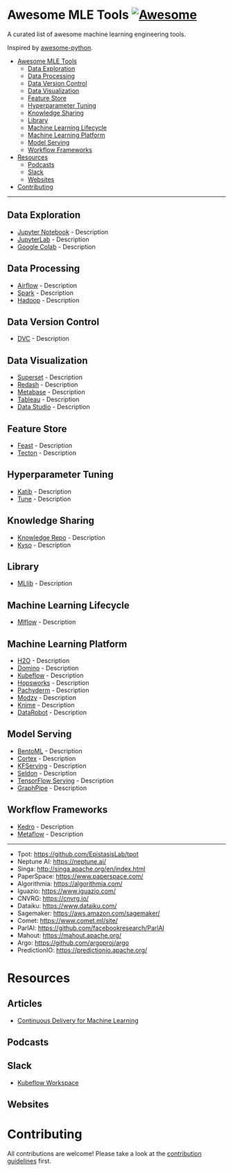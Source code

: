 # Awesome MLE Tools [![Awesome](https://cdn.rawgit.com/sindresorhus/awesome/d7305f38d29fed78fa85652e3a63e154dd8e8829/media/badge.svg)](https://github.com/sindresorhus/awesome)

A curated list of awesome machine learning engineering tools.

Inspired by [awesome-python](https://github.com/vinta/awesome-python).

- [Awesome MLE Tools](#awesome-mle-tools)
    - [Data Exploration](#data-exploration)
    - [Data Processing](#data-processing)
    - [Data Version Control](#data-version-control)
    - [Data Visualization](#data-visualization)
    - [Feature Store](#feature-store)
    - [Hyperparameter Tuning](#hyperparameter-tuning )
    - [Knowledge Sharing](#knowledge-sharing)
    - [Library](#library)
    - [Machine Learning Lifecycle](#machine-learning-lifecycle)
    - [Machine Learning Platform](#machine-learning-platform)
    - [Model Serving](#model-serving)
    - [Workflow Frameworks](#workflow-frameworks)
- [Resources](#resources)
    - [Podcasts](#podcasts)
    - [Slack](#slack)
    - [Websites](#websites)
- [Contributing](#contributing)

---

## Data Exploration

- [Jupyter Notebook](https://github.com/jupyter/notebook) - Description
- [JupyterLab](https://github.com/jupyterlab/jupyterlab) - Description
- [Google Colab](https://colab.research.google.com) - Description

## Data Processing

* [Airflow](https://github.com/apache/airflow) - Description
* [Spark](https://spark.apache.org/) - Description
* [Hadoop](https://hadoop.apache.org/) - Description

## Data Version Control

* [DVC](https://dvc.org/) - Description

## Data Visualization

* [Superset](https://github.com/apache/incubator-superset) - Description
* [Redash](https://github.com/getredash/redash) - Description
* [Metabase](https://github.com/metabase/metabase) - Description
* [Tableau](https://www.tableau.com) - Description
* [Data Studio](https://datastudio.google.com) - Description

## Feature Store

* [Feast](https://github.com/gojek/feast) - Description
* [Tecton](https://tecton.ai/) - Description

## Hyperparameter Tuning

* [Katib](https://github.com/kubeflow/katib) - Description
* [Tune](https://github.com/ray-project/ray/tree/master/python/ray/tune) - Description

## Knowledge Sharing

* [Knowledge Repo](https://github.com/airbnb/knowledge-repo) - Description
* [Kyso](https://kyso.io/) - Description

## Library

* [MLlib](https://spark.apache.org/mllib/) - Description

## Machine Learning Lifecycle

* [Mlflow](https://github.com/mlflow/mlflow) - Description

## Machine Learning Platform

* [H2O](https://www.h2o.ai/) - Description
* [Domino](https://www.dominodatalab.com/) - Description
* [Kubeflow](https://www.kubeflow.org/) - Description
* [Hopsworks](https://www.hopsworks.ai/) - Description
* [Pachyderm](https://www.pachyderm.com/) - Description
* [Modzy](https://www.modzy.com/) - Description
* [Knime](https://www.knime.com/) - Description
* [DataRobot](https://www.datarobot.com/) - Description

## Model Serving

* [BentoML](https://github.com/bentoml/BentoML) - Description
* [Cortex](https://github.com/cortexlabs/cortex) - Description
* [KFServing](https://github.com/kubeflow/kfserving) - Description
* [Seldon](https://www.seldon.io/) - Description
* [TensorFlow Serving](https://www.tensorflow.org/tfx/guide/serving) - Description
* [GraphPipe](https://github.com/oracle/graphpipe) - Description

## Workflow Frameworks

* [Kedro](https://github.com/quantumblacklabs/kedro) - Description
* [Metaflow](https://github.com/Netflix/metaflow) - Description

---

* Tpot: https://github.com/EpistasisLab/tpot
* Neptune AI: https://neptune.ai/
* Singa: http://singa.apache.org/en/index.html
* PaperSpace: https://www.paperspace.com/
* Algorithmia: https://algorithmia.com/
* Iguazio: https://www.iguazio.com/
* CNVRG: https://cnvrg.io/
* Dataiku: https://www.dataiku.com/
* Sagemaker: https://aws.amazon.com/sagemaker/
* Comet: https://www.comet.ml/site/
* ParlAI: https://github.com/facebookresearch/ParlAI
* Mahout: https://mahout.apache.org/
* Argo: https://github.com/argoproj/argo
* PredictionIO: https://predictionio.apache.org/


# Resources

## Articles

* [Continuous Delivery for Machine Learning](https://martinfowler.com/articles/cd4ml.html)

## Podcasts

## Slack

* [Kubeflow Workspace](https://kubeflow.slack.com/#/)

## Websites

# Contributing

All contributions are welcome! Please take a look at the [contribution guidelines](https://github.com/kelvins/awesome-mle-tools/blob/master/CONTRIBUTING.md) first.
